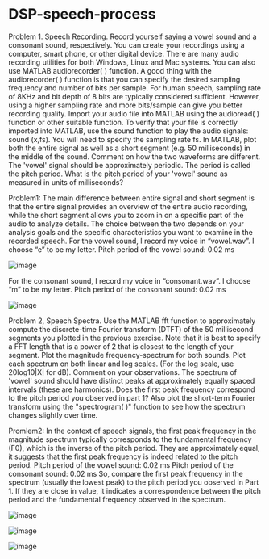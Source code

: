 # DSP-speech-process

Problem 1. Speech Recording. 
Record yourself saying a vowel sound and a consonant sound, respectively. You can create 
your recordings using a computer, smart phone, or other digital device. There are many audio 
recording utilities for both Windows, Linux and Mac systems. You can also use MATLAB 
audiorecorder( ) function. A good thing with the audiorecorder( ) function is that you can 
specify the desired sampling frequency and number of bits per sample. For human speech, 
sampling rate of 8KHz and bit depth of 8 bits are typically considered sufficient. However,
using a higher sampling rate and more bits/sample can give you better recording quality. 
Import your audio file into MATLAB using the audioread( ) function or other suitable 
function. 
To verify that your file is correctly imported into MATLAB, use the sound function to play 
the audio signals: sound (x,fs). You will need to specify the sampling rate fs. 
In MATLAB, plot both the entire signal as well as a short segment (e.g. 50 milliseconds) 
in the middle of the sound. Comment on how the two waveforms are different.
The 'vowel' signal should be approximately periodic. The period is called the pitch period. 
What is the pitch period of your 'vowel' sound as measured in units of milliseconds?

Problem1:
The main difference between entire signal and short segment is that the entire signal 
provides an overview of the entire audio recording, while the short segment allows 
you to zoom in on a specific part of the audio to analyze details. The choice between 
the two depends on your analysis goals and the specific characteristics you want to 
examine in the recorded speech.
For the vowel sound, I record my voice in “vowel.wav”. I choose “e” to be my letter.
Pitch period of the vowel sound: 0.02 ms

![image](https://github.com/wayne540500/DSP-speech-process/assets/69573286/b1b77115-c4db-472a-94b1-7f30aa8f16b2)

For the consonant sound, I record my voice in “consonant.wav”. I choose “m” to be 
my letter.
Pitch period of the consonant sound: 0.02 ms

![image](https://github.com/wayne540500/DSP-speech-process/assets/69573286/fd8e1c6b-6758-4098-a511-9f9eb0591bc6)


Problem 2, Speech Spectra.
Use the MATLAB fft function to approximately compute the discrete-time Fourier transform 
(DTFT) of the 50 millisecond segments you plotted in the previous exercise. Note that it is 
best to specify a FFT length that is a power of 2 that is closest to the length of your segment. 
Plot the magnitude frequency-spectrum for both sounds.
Plot each spectrum on both linear and log scales. (For the log scale, use 20log10|X| for 
dB). Comment on your observations. 
The spectrum of 'vowel' sound should have distinct peaks at approximately equally spaced
intervals (these are harmonics). 
Does the first peak frequency correspond to the pitch period you observed in part 1?
Also plot the short-term Fourier transform using the "spectrogram( )" function to see 
how the spectrum changes slightly over time.

Promlem2:
In the context of speech signals, the first peak frequency in the magnitude spectrum 
typically corresponds to the fundamental frequency (F0), which is the inverse of the 
pitch period. They are approximately equal, it suggests that the first peak frequency 
is indeed related to the pitch period.
Pitch period of the vowel sound: 0.02 ms
Pitch period of the consonant sound: 0.02 ms
So, compare the first peak frequency in the spectrum (usually the lowest peak) to the 
pitch period you observed in Part 1. If they are close in value, it indicates a 
correspondence between the pitch period and the fundamental frequency observed 
in the spectrum.

![image](https://github.com/wayne540500/DSP-speech-process/assets/69573286/672c6272-fd7a-4f6c-b208-0f35be272b34)

![image](https://github.com/wayne540500/DSP-speech-process/assets/69573286/465e5cd2-f0d4-473f-ae3f-9e81918778bd)

![image](https://github.com/wayne540500/DSP-speech-process/assets/69573286/093449c7-5782-4f62-97cf-2d67f392c9df)
